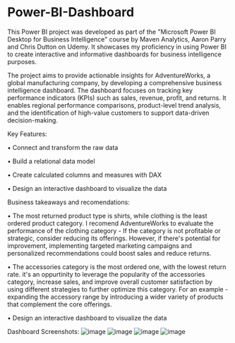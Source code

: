 # Power-BI-Dashboard

This Power BI project was developed as part of the "Microsoft Power BI Desktop for Business Intelligence" course by Maven Analytics, Aaron Parry and Chris Dutton on Udemy. 
It showcases my proficiency in using Power BI to create interactive and informative dashboards for business intelligence purposes.

The project aims to provide actionable insights for AdventureWorks, a global manufacturing company, by developing a comprehensive business intelligence dashboard. The dashboard focuses on tracking key performance indicators (KPIs) such as sales, revenue, profit, and returns. It enables regional performance comparisons, product-level trend analysis, and the identification of high-value customers to support data-driven decision-making.

Key Features:

 • Connect and transform the raw data
 
 • Build a relational data model
 
 • Create calculated columns and measures with DAX
 
 • Design an interactive dashboard to visualize the data

Business takeaways and recomendations:

 • The most returned product type is shirts, while clothing is the least ordered product category.
 I recomend AdventureWorks to evaluate the performance of the clothing category - If the category is not profitable or strategic, consider reducing its offerings. However, if there's potential for improvement, implementing targeted marketing campaigns and personalized recommendations could boost sales and reduce returns.
 
 •  The accessories category is the most ordered one, with the lowest return rate. it's an oppurtinity to leverage the popularity of the accessories category, increase sales, and improve overall customer satisfaction by using different strategies to further optimize this category. For an example - expanding the accessory range by introducing a wider variety of products that complement the core offerings.
 
 • Design an interactive dashboard to visualize the data

Dashboard Screenshots:
![image](https://github.com/user-attachments/assets/35f79b4f-6ca6-456a-9380-651d9cdd3d16)
![image](https://github.com/user-attachments/assets/9f0a4bc3-d62f-4a87-9007-7f57b258c76a)
![image](https://github.com/user-attachments/assets/bac9816a-27b8-4db4-b2b6-7e81414926e2)
![image](https://github.com/user-attachments/assets/db4a793e-bb20-412c-9f37-5c2fabc55dc4)

